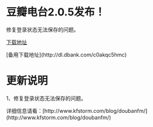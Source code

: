 # 豆瓣电台2.0.5发布！

修复登录状态无法保存的问题。

[下载地址](http://doubanfmcloud-client.stor.sinaapp.com/DoubanFMSetup_2.0.5.exe)
<p>[备用下载地址](http://dl.dbank.com/c0akqc5hmc)  <h1>更新说明</h1>
<p>1、修复登录状态无法保存的问题。


<p>详细信息请看：[http://www.kfstorm.com/blog/doubanfm/](http://www.kfstorm.com/blog/doubanfm/)
